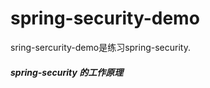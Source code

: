 # spring-security-demo
sring-sercurity-demo是练习spring-security.


##### spring-security 的工作原理



























